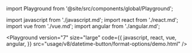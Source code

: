 import Playground from '@site/src/components/global/Playground';

import javascript from './javascript.md';
import react from './react.md';
import vue from './vue.md';
import angular from './angular.md';

<Playground
  version="7"
  size="large"
  code={{
    javascript,
    react,
    vue,
    angular,
  }}
  src="usage/v8/datetime-button/format-options/demo.html"
/>

